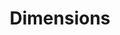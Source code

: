 ---
bigquery: https://console.cloud.google.com/bigquery?p=covid-19-dimensions-ai&page=table&d=data&t=publications
contributors: Digital Science, https://www.digital-science.com/
cost: Free for personal, non-commercial use.
description: Dimensions contains more than 100 million publications, ranging from
  articles published in scholarly journals, books and book chapters, to preprints
  and conference proceedings. All publications are contextualized with linked data
  sets, funding, publications, patents, clinical trials, and policy documents. You
  can also view associated categories, funders, institutions, and researcher profiles.
documentation: https://docs.dimensions.ai/bigquery/index.html
last_edit: 04/12/2022, 07:24:04
location: https://www.dimensions.ai/products/free/
maintained_by: Digital Science, https://www.digital-science.com/
schema_fields:
- kind
- arxiv_id
- current_assignee
- embargo_date
- journal_lists
- resulting_publication_doi
- funding_usd
- license
- language
- category_icrp_ct
- isbn
- funding_details
- category_icrp_cso
- research_org_city_names
- publisher
- research_org_country_names
- funding_cny
- phase
- funder_org_cities
- interventions
- issue
- editors
- date_inserted
- date_print
- date_normal
- mesh_headings
- start_year
- category_hrcs_rac
- id
- types
- associated_publication_pmid
- links
- journal
- funder_org_acronyms
- acronyms
- abstract
- brief_title
- category_hrcs_hc
- funding_aud
- original_assignee_orgs
- acknowledgements
- subtitles
- aliases
- filing_date
- assignee_countries
- current_assignee_countries
- doi
- priority_year
- altmetrics
- associated_publication_id
- legal_status
- legal_events
- end_date
- granted_year
- year
- start_date
- assignee_orgs
- research_org_state_codes
- category_for
- clinical_trial_ids
- category_bra
- jurisdiction
- gender
- resulting_publication_ids
- original_abstract
- open_access_categories_v2
- organisation_details
- granted_date
- citations_count
- application_number
- book_title
- family_members_ids
- research_org_cities
- volume
- category_uoa
- date
- family_count
- labels
- established
- researcher_ids
- mesh_terms
- funding_amount
- investigators
- citation_string
- authors
- supporting_grant_ids
- repository_url
- name
- funder_org_countries
- expiration_date
- filing_year
- source_id
- end_year
- research_orgs
- reference_ids
- pmid
- pmcid
- inventor_names
- date_modified
- funder_countries
- active_years
- repository_name
- funding_gbp
- acronym
- research_org_state_names
- category_hra
- associated_publication_doi
- category_rcdc
- parent_id
- funder_org
- title
- open_access_categories
- metrics
- external_ids
- concepts
- conference
- email_address
- eisbn
- priority_date
- family_id
- publication_year
- funding_jpy
- address
- grant_number
- publication_date
- current_assignee_orgs
- funding_eur
- linkout
- citations
- original_assignee_countries
- conditions
- funding_cad
- created_date
- funding_currency
- funder_orgs
- relationships
- repository_id
- cited_by_ids
- patent_ids
- publication_ids
- pages
- funding_nzd
- funding_chf
- ipcr
- categories
- research_org_countries
- original_title
- description
- category_sdg
- type
- book_series_title
- foa_number
- expiration_year
- wikipedia_url
- funder_org_state_codes
- cpc
- associated_grant_ids
- date_online
- proceedings_title
- date_imported_gbq
- filing_status
- original_assignee
- associated_publication_arxiv_id
- status
- registry
shortname: dimensions
tags:
- scholarly literature
- patents
- funding
- clinical trials
- academic profiles
terms_of_use: 'Use of both the Dimensions COVID-19 dataset and full Dimensions dataset
  are subject to the Dimensions Terms of use: https://www.dimensions.ai/policies-terms-legal '
title: Dimensions
uuid: dcff88bd-fe6b-4fdb-8159-809bf9d7bc1c
---